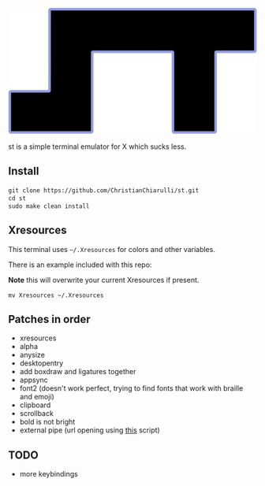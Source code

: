 ![st](st.png)

st is a simple terminal emulator for X which sucks less.

## Install

```
git clone https://github.com/ChristianChiarulli/st.git
cd st
sudo make clean install
```

## Xresources

This terminal uses `~/.Xresources` for colors and other variables.

There is an example included with this repo:

**Note** this will overwrite your current Xresources if present.

```
mv Xresources ~/.Xresources
```

## Patches in order

- xresources
- alpha
- anysize
- desktopentry
- add boxdraw and ligatures together
- appsync
- font2 (doesn't work perfect, trying to find fonts that work with braille and emoji)
- clipboard
- scrollback
- bold is not bright
- external pipe (url opening using [this](https://github.com/LukeSmithxyz/st/blob/master/st-urlhandler) script)

## TODO

- more keybindings

